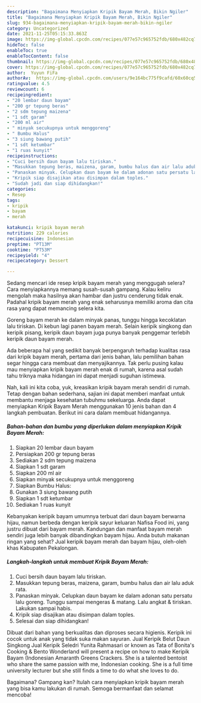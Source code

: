 ```yaml
---
description: "Bagaimana Menyiapkan Kripik Bayam Merah, Bikin Ngiler"
title: "Bagaimana Menyiapkan Kripik Bayam Merah, Bikin Ngiler"
slug: 934-bagaimana-menyiapkan-kripik-bayam-merah-bikin-ngiler
category: Uncategorized
date: 2021-11-25T05:15:33.863Z
image: https://img-global.cpcdn.com/recipes/077e57c965752fdb/680x482cq70/kripik-bayam-merah-foto-resep-utama.jpg
hideToc: false
enableToc: true
enableTocContent: false
thumbnail: https://img-global.cpcdn.com/recipes/077e57c965752fdb/680x482cq70/kripik-bayam-merah-foto-resep-utama.jpg
cover: https://img-global.cpcdn.com/recipes/077e57c965752fdb/680x482cq70/kripik-bayam-merah-foto-resep-utama.jpg
author:  Yuyun FiFa
authorAv:  https://img-global.cpcdn.com/users/9e164bc775f9cafd/60x60cq50/avatar.jpg
ratingvalue: 4.5
reviewcount: 6
recipeingredient:
- "20 lembar daun bayam"
- "200 gr tepung beras"
- "2 sdm tepung maizena"
- "1 sdt garam"
- "200 ml air"
- " minyak secukupnya untuk menggoreng"
- " Bumbu Halus"
- "3 siung bawang putih"
- "1 sdt ketumbar"
- "1 ruas kunyit"
recipeinstructions:
- "Cuci bersih daun bayam lalu tiriskan."
- "Masukkan tepung beras, maizena, garam, bumbu halus dan air lalu aduk rata."
- "Panaskan minyak. Celupkan daun bayam ke dalam adonan satu persatu lalu goreng. Tunggu sampai mengeras &amp; matang. Lalu angkat &amp; tiriskan. Lakukan sampai habis."
- "Kripik siap disajikan atau disimpan dalam toples."
- "Sudah jadi dan siap dihidangkan!"
categories:
- Resep
tags:
- kripik
- bayam
- merah

katakunci: kripik bayam merah 
nutrition: 229 calories
recipecuisine: Indonesian
preptime: "PT13M"
cooktime: "PT53M"
recipeyield: "4"
recipecategory: Dessert

---
```



Sedang mencari ide resep kripik bayam merah yang menggugah selera? Cara menyiapkannya memang susah-susah gampang. Kalau keliru mengolah maka hasilnya akan hambar dan justru cenderung tidak enak. Padahal kripik bayam merah yang enak seharusnya memiliki aroma dan cita rasa yang dapat memancing selera kita.


Goreng bayam merah ke dalam minyak panas, tunggu hingga kecoklatan lalu tiriskan. Di kebun lagi panen bayam merah. Selain keripik singkong dan keripik pisang, keripik daun bayam juga punya banyak penggemar terlebih keripik daun bayam merah.

Ada beberapa hal yang sedikit banyak berpengaruh terhadap kualitas rasa dari kripik bayam merah, pertama dari jenis bahan, lalu pemilihan bahan segar hingga cara membuat dan menyajikannya. Tak perlu pusing kalau mau menyiapkan kripik bayam merah enak di rumah, karena asal sudah tahu triknya maka hidangan ini dapat menjadi suguhan istimewa.


Nah, kali ini kita coba, yuk, kreasikan kripik bayam merah sendiri di rumah. Tetap dengan bahan sederhana, sajian ini dapat memberi manfaat untuk membantu menjaga kesehatan tubuhmu sekeluarga. Anda dapat menyiapkan Kripik Bayam Merah menggunakan 10 jenis bahan dan 4 langkah pembuatan. Berikut ini cara dalam membuat hidangannya.

<!--inarticleads1-->

##### Bahan-bahan dan bumbu yang diperlukan dalam menyiapkan Kripik Bayam Merah:

1. Siapkan 20 lembar daun bayam
1. Persiapkan 200 gr tepung beras
1. Sediakan 2 sdm tepung maizena
1. Siapkan 1 sdt garam
1. Siapkan 200 ml air
1. Siapkan  minyak secukupnya untuk menggoreng
1. Siapkan  Bumbu Halus:
1. Gunakan 3 siung bawang putih
1. Siapkan 1 sdt ketumbar
1. Sediakan 1 ruas kunyit


Kebanyakan keripik bayam umumnya terbuat dari daun bayam berwarna hijau, namun berbeda dengan keripik sayur keluaran Nafisa Food ini, yang justru dibuat dari bayam merah. Kandungan dan manfaat bayam merah sendiri juga lebih banyak dibandingkan bayam hijau. Anda butuh makanan ringan yang sehat? Jual keripik bayam merah dan bayam hijau, oleh-oleh khas Kabupaten Pekalongan. 

<!--inarticleads2-->

##### Langkah-langkah untuk membuat Kripik Bayam Merah:

1. Cuci bersih daun bayam lalu tiriskan.
1. Masukkan tepung beras, maizena, garam, bumbu halus dan air lalu aduk rata.
1. Panaskan minyak. Celupkan daun bayam ke dalam adonan satu persatu lalu goreng. Tunggu sampai mengeras &amp; matang. Lalu angkat &amp; tiriskan. Lakukan sampai habis.
1. Kripik siap disajikan atau disimpan dalam toples.
1. Selesai dan siap dihidangkan!

Dibuat dari bahan yang berkualitas dan diproses secara higienis. Keripik ini cocok untuk anak yang tidak suka makan sayuran. Jual Keripik Belut Daun Singkong Jual Keripik Seledri Yunita Rahmasari or known as Tata of Bonita&#39;s Cooking &amp; Bento Wonderland will present a recipe on how to make Keripik Bayam (Indonesian Amaranth Greens Crackers. She is a talented bentoist who share the same passion with me, Indonesian cooking. She is a full time university lecturer but she still finds a time to do what she loves to do. 

Bagaimana? Gampang kan? Itulah cara menyiapkan kripik bayam merah yang bisa kamu lakukan di rumah. Semoga bermanfaat dan selamat mencoba!
